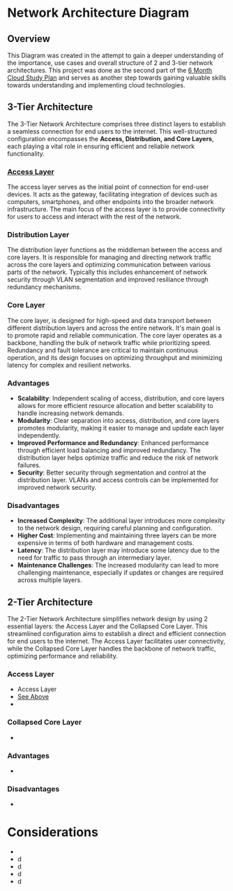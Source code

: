 # Network Architecture Diagram

## Overview
This Diagram was created in the attempt to gain a deeper understanding of the importance, use cases and overall structure of 2 and 3-tier network architectures. This project was done as the second part of the [6 Month Cloud Study Plan](https://www.madebygps.com/cloudcamp/) and serves as another step towards gaining valuable skills towards understanding and implementing cloud technologies. 

## 3-Tier Architecture
The 3-Tier Network Architecture comprises three distinct layers to establish a seamless connection for end users to the internet. This well-structured configuration encompasses the **Access, Distribution, and Core Layers**, each playing a vital role in ensuring efficient and reliable network functionality.
### [Access Layer](#access-layer)
The access layer serves as the initial point of connection for end-user devices. It acts as the gateway, facilitating integration of devices such as computers, smartphones, and other endpoints into the broader network infrastructure. The main focus of the access layer is to provide connectivity for users to access and interact with the rest of the network. 
### Distribution Layer
The distribution layer functions as the middleman between the access and core layers. It is responsible for managing and directing network traffic across the core layers and optimizing communication between various parts of the network. Typically this includes enhancement of network security through VLAN segmentation and improved resiliance through redundancy mechanisms. 
### Core Layer 
The core layer, is designed for high-speed and data transport between different distribution layers and across the entire network. It's main goal is to promote rapid and reliable communication. The core layer operates as a backbone, handling the bulk of network traffic while prioritizing speed. Redundancy and fault tolerance are critical to maintain continuous operation, and its design focuses on optimizing throughput and minimizing latency for complex and resilient networks.

### Advantages
- **Scalability**: Independent scaling of access, distribution, and core layers allows for more efficient resource allocation and better scalability to handle increasing network demands.
- **Modularity**: Clear separation into access, distribution, and core layers promotes modularity, making it easier to manage and update each layer independently.
- **Improved Performance and Redundancy**: Enhanced performance through efficient load balancing and improved redundancy. The distribution layer helps optimize traffic and reduce the risk of network failures.
- **Security**: Better security through segmentation and control at the distribution layer. VLANs and access controls can be implemented for improved network security.
  
### Disadvantages
- **Increased Complexity**: The additional layer introduces more complexity to the network design, requiring careful planning and configuration.
- **Higher Cost**: Implementing and maintaining three layers can be more expensive in terms of both hardware and management costs.
- **Latency**: The distribution layer may introduce some latency due to the need for traffic to pass through an intermediary layer.
- **Maintenance Challenges**: The increased modularity can lead to more challenging maintenance, especially if updates or changes are required across multiple layers.

## 2-Tier Architecture
The 2-Tier Network Architecture simplifies network design by using 2 essential layers: the Access Layer and the Collapsed Core Layer. This streamlined configuration aims to establish a direct and efficient connection for end users to the internet. The Access Layer facilitates user connectivity, while the Collapsed Core Layer handles the backbone of network traffic, optimizing performance and reliability.
### Access Layer
- Access Layer <a name="access-layer"></a>
- [See Above](#AccessLayer)
- 

### Collapsed Core Layer
-
### Advantages
-
### Disadvantages
-

# Considerations
- 
- d
- d
- d
- d
  
